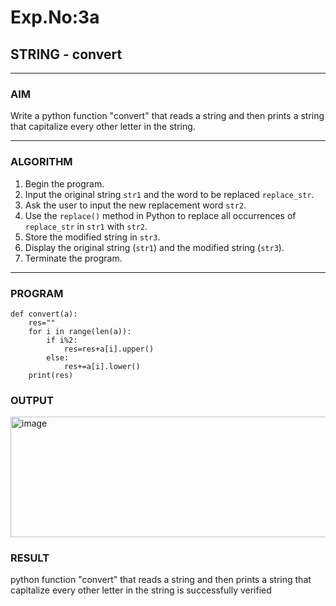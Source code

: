 # Exp.No:3a
## STRING - convert

---

### AIM  
Write a python function "convert" that reads a string and then prints a string that capitalize every other letter in the string.


---

### ALGORITHM

1. Begin the program.  
2. Input the original string `str1` and the word to be replaced `replace_str`.  
3. Ask the user to input the new replacement word `str2`.  
4. Use the `replace()` method in Python to replace all occurrences of `replace_str` in `str1` with `str2`.  
5. Store the modified string in `str3`.  
6. Display the original string (`str1`) and the modified string (`str3`).  
7. Terminate the program.

---

### PROGRAM

```
def convert(a):
    res=""
    for i in range(len(a)):
        if i%2:
            res=res+a[i].upper()
        else:
            res+=a[i].lower()
    print(res)
```

### OUTPUT

<img width="903" height="193" alt="image" src="https://github.com/user-attachments/assets/ff10cc5c-2b0a-4128-8898-89564245e271" />



### RESULT

python function "convert" that reads a string and then prints a string that capitalize every other letter in the string is successfully verified
